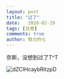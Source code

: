```yaml
---
layout: post
title: "过了"
date:   2020-02-29
tags: [日常]
comments: true
author: 努力的七
---
```


奈斯，没想到过了T^T

![dZCIHcaybRitzpD](https://s2.loli.net/2021/12/20/dZCIHcaybRitzpD.jpg)
